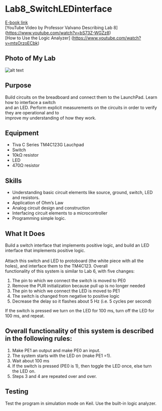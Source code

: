 # Lab8_SwitchLEDinterface
[E-book link](http://users.ece.utexas.edu/~valvano/Volume1/E-Book/C8_SwitchLED.htm) <br/>
[YouTube Video by Professor Valvano Describing Lab 8] (https://www.youtube.com/watch?v=bS73Z-WGZz8) <br/>
[How to Use the Logic Analyzer] (https://www.youtube.com/watch?v=mtsOrzoECbk) <br/>

## Photo of My Lab
![alt text](https://github.com/automaticaddison/UT_6_10x_Embedded_Systems_IO/blob/master/Lab8_SwitchLEDinterface/photo_of_my_lab_8.jpg)

## Purpose
Build circuits on the breadboard and connect them to the LaunchPad. Learn how to interface a switch <br/> 
and an LED. Perform explicit measurements on the circuits in order to verify they are operational and to <br/> 
improve my understanding of how they work.<br/>

## Equipment
* Tiva C Series TM4C123G Lauchpad
* Switch
* 10kΩ resistor
* LED
* 470Ω resistor 

## Skills
*  Understanding basic circuit elements like source, ground, switch, LED and resistors.
*  Application of Ohm’s Law
*  Analog circuit design and construction
*  Interfacing circuit elements to a microcontroller
*  Programming simple logic. 

## What It Does
Build a switch interface that implements positive logic, and build an LED interface that implements positive logic. <br/>  
Attach this switch and LED to protoboard (the white piece with all the holes), and interface them to the TM4C123. Overall <br/> 
functionality of this system is similar to Lab 6, with five changes:<br/>
1. The pin to which we connect the switch is moved to PE0
2. Remove the PUR initialization because pull up is no longer needed
3. The pin to which we connect the LED is moved to PE1
4. The switch is changed from negative to positive logic
5. Decrease the delay so it flashes about 5 Hz (i.e. 5 cycles per second)

If the switch is pressed we turn on the LED for 100 ms, turn off the LED for 100 ms, and repeat.<br/>

## Overall functionality of this system is described in the following rules:<br/>

1. Make PE1 an output and make PE0 an input. 
2. The system starts with the LED on (make PE1 =1). 
3. Wait about 100 ms
4. If the switch is pressed (PE0 is 1), then toggle the LED once, else turn the LED on. 
5. Steps 3 and 4 are repeated over and over.

## Testing

Test the program in simulation mode on Keil. Use the built-in logic analyzer. <br/>
